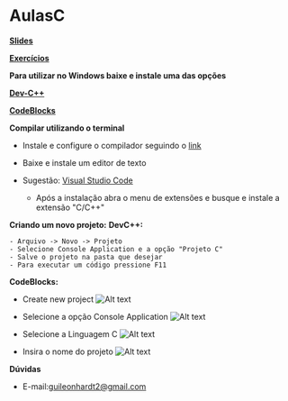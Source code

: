 # AulasC

**[Slides](https://goo.gl/JxwWDk)**

**[Exercícios](https://docs.google.com/document/d/1GUZSdL9nnbC39VsJQI8NB7vPzhDSI_q9JQOpd853g_c/edit?usp=sharing)**

**Para utilizar no Windows baixe e instale uma das opções**

**[Dev-C++](https://sourceforge.net/projects/orwelldevcpp/)**

 
**[CodeBlocks](https://sourceforge.net/projects/codeblocks/files/Binaries/17.12/Windows/codeblocks-17.12mingw-setup.exe/download)**


**Compilar utilizando o terminal**

- Instale e configure o compilador seguindo o [link](https://terminaldeinformacao.com/2015/10/08/como-instalar-e-configurar-o-gcc-no-windows-mingw/)

- Baixe e instale um editor de texto 
- Sugestão: [Visual Studio Code](https://code.visualstudio.com/Download)
  - Após a instalação abra o menu de extensões e busque e instale a extensão "C/C++"



**Criando um novo projeto:**
**DevC++:**
```
- Arquivo -> Novo -> Projeto
- Selecione Console Application e a opção "Projeto C"
- Salve o projeto na pasta que desejar
- Para executar um código pressione F11
```

**CodeBlocks:**
- Create new project
![Alt text](http://3.bp.blogspot.com/-vQXyfy7iIks/Vi3ZNMfDtAI/AAAAAAAAAB4/KIH2mlWrFOI/s1600/main%2Bpage%2Bof%2Bcode%2Bblocks.jpg)

- Selecione a opção Console Application
![Alt text](http://1.bp.blogspot.com/-fAuIbzp8eXc/Vi3beLXh7kI/AAAAAAAAACM/bRLSmLQVQVg/s1600/window%2Bmenu%2Bof%2Bcreate%2Bnew%2Bproject%2Bcode%2Bblocks.jpg)

- Selecione a Linguagem C
![Alt text](http://4.bp.blogspot.com/-FmOZJmYL1pY/Vi3c61liYcI/AAAAAAAAACY/YHQon4BooC4/s1600/selection%2Blanguage%2Bcode%2Bblocks.jpg)

- Insira o nome do projeto
![Alt text](http://2.bp.blogspot.com/-YWbiRLuPDRo/Vi3d0qU_OPI/AAAAAAAAACg/9s4jw2Wthlg/s1600/project%2Bname.jpg)

**Dúvidas**
- E-mail:guileonhardt2@gmail.com

